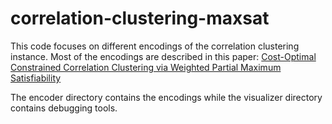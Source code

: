 # correlation-clustering-maxsat

This code focuses on different encodings of the correlation clustering instance. Most of the encodings are described in this paper: [Cost-Optimal Constrained Correlation Clustering via
Weighted Partial Maximum Satisfiability](https://www.cs.helsinki.fi/u/mjarvisa/papers/berg-jarvisalo.aij15.pdf)

The encoder directory contains the encodings while the visualizer directory contains debugging tools.
